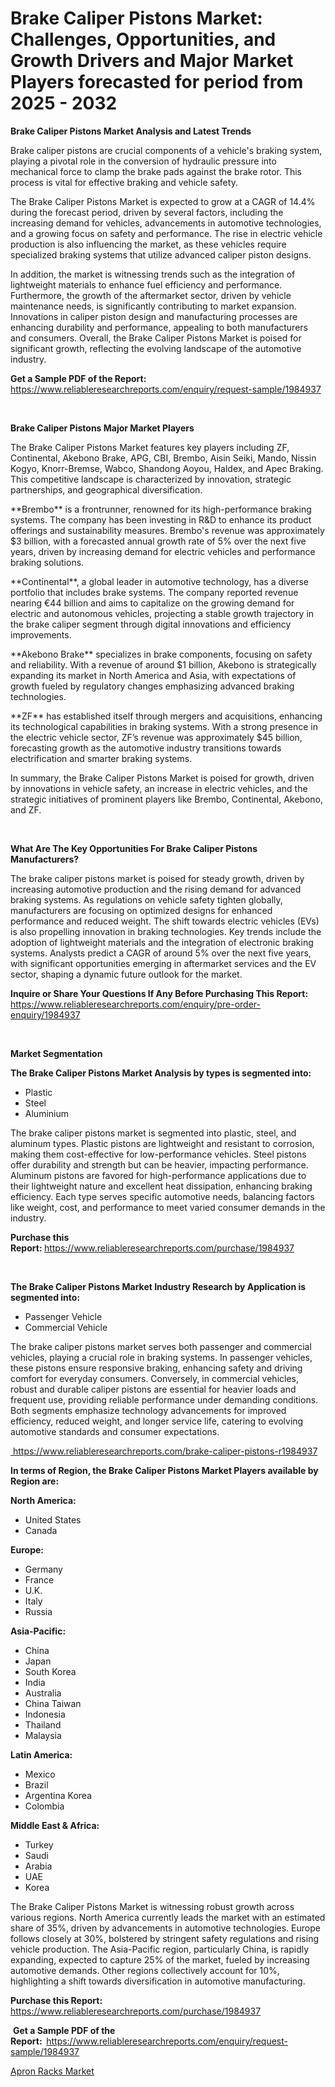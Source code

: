 <p><h1>Brake Caliper Pistons Market: Challenges, Opportunities, and Growth Drivers and Major Market Players forecasted for period from 2025 - 2032</h1></p><p><strong>Brake Caliper Pistons Market Analysis and Latest Trends</strong></p>
<p><p>Brake caliper pistons are crucial components of a vehicle's braking system, playing a pivotal role in the conversion of hydraulic pressure into mechanical force to clamp the brake pads against the brake rotor. This process is vital for effective braking and vehicle safety.</p><p>The Brake Caliper Pistons Market is expected to grow at a CAGR of 14.4% during the forecast period, driven by several factors, including the increasing demand for vehicles, advancements in automotive technologies, and a growing focus on safety and performance. The rise in electric vehicle production is also influencing the market, as these vehicles require specialized braking systems that utilize advanced caliper piston designs. </p><p>In addition, the market is witnessing trends such as the integration of lightweight materials to enhance fuel efficiency and performance. Furthermore, the growth of the aftermarket sector, driven by vehicle maintenance needs, is significantly contributing to market expansion. Innovations in caliper piston design and manufacturing processes are enhancing durability and performance, appealing to both manufacturers and consumers. Overall, the Brake Caliper Pistons Market is poised for significant growth, reflecting the evolving landscape of the automotive industry.</p></p>
<p><strong>Get a Sample PDF of the Report:&nbsp;</strong> <a href="https://www.reliableresearchreports.com/enquiry/request-sample/1984937?utm_campaign=2413&utm_medium=2&utm_source=Github&utm_content=ia&utm_term=19022025&utm_id=brake-caliper-pistons">https://www.reliableresearchreports.com/enquiry/request-sample/1984937</a></p>
<p>&nbsp;</p>
<p><strong>Brake Caliper Pistons Major Market Players</strong></p>
<p><p>The Brake Caliper Pistons Market features key players including ZF, Continental, Akebono Brake, APG, CBI, Brembo, Aisin Seiki, Mando, Nissin Kogyo, Knorr-Bremse, Wabco, Shandong Aoyou, Haldex, and Apec Braking. This competitive landscape is characterized by innovation, strategic partnerships, and geographical diversification.</p><p>**Brembo** is a frontrunner, renowned for its high-performance braking systems. The company has been investing in R&D to enhance its product offerings and sustainability measures. Brembo's revenue was approximately $3 billion, with a forecasted annual growth rate of 5% over the next five years, driven by increasing demand for electric vehicles and performance braking solutions.</p><p>**Continental**, a global leader in automotive technology, has a diverse portfolio that includes brake systems. The company reported revenue nearing €44 billion and aims to capitalize on the growing demand for electric and autonomous vehicles, projecting a stable growth trajectory in the brake caliper segment through digital innovations and efficiency improvements.</p><p>**Akebono Brake** specializes in brake components, focusing on safety and reliability. With a revenue of around $1 billion, Akebono is strategically expanding its market in North America and Asia, with expectations of growth fueled by regulatory changes emphasizing advanced braking technologies.</p><p>**ZF** has established itself through mergers and acquisitions, enhancing its technological capabilities in braking systems. With a strong presence in the electric vehicle sector, ZF’s revenue was approximately $45 billion, forecasting growth as the automotive industry transitions towards electrification and smarter braking systems.</p><p>In summary, the Brake Caliper Pistons Market is poised for growth, driven by innovations in vehicle safety, an increase in electric vehicles, and the strategic initiatives of prominent players like Brembo, Continental, Akebono, and ZF.</p></p>
<p>&nbsp;</p>
<p><strong>What Are The Key Opportunities For Brake Caliper Pistons Manufacturers?</strong></p>
<p><p>The brake caliper pistons market is poised for steady growth, driven by increasing automotive production and the rising demand for advanced braking systems. As regulations on vehicle safety tighten globally, manufacturers are focusing on optimized designs for enhanced performance and reduced weight. The shift towards electric vehicles (EVs) is also propelling innovation in braking technologies. Key trends include the adoption of lightweight materials and the integration of electronic braking systems. Analysts predict a CAGR of around 5% over the next five years, with significant opportunities emerging in aftermarket services and the EV sector, shaping a dynamic future outlook for the market.</p></p>
<p><strong>Inquire or Share Your Questions If Any Before Purchasing This Report:</strong> <a href="https://www.reliableresearchreports.com/enquiry/pre-order-enquiry/1984937?utm_campaign=2413&utm_medium=2&utm_source=Github&utm_content=ia&utm_term=19022025&utm_id=brake-caliper-pistons">https://www.reliableresearchreports.com/enquiry/pre-order-enquiry/1984937</a></p>
<p>&nbsp;</p>
<p><strong>Market Segmentation</strong></p>
<p><strong>The Brake Caliper Pistons Market Analysis by types is segmented into:</strong></p>
<p><ul><li>Plastic</li><li>Steel</li><li>Aluminium</li></ul></p>
<p><p>The brake caliper pistons market is segmented into plastic, steel, and aluminum types. Plastic pistons are lightweight and resistant to corrosion, making them cost-effective for low-performance vehicles. Steel pistons offer durability and strength but can be heavier, impacting performance. Aluminum pistons are favored for high-performance applications due to their lightweight nature and excellent heat dissipation, enhancing braking efficiency. Each type serves specific automotive needs, balancing factors like weight, cost, and performance to meet varied consumer demands in the industry.</p></p>
<p><strong>Purchase this Report:&nbsp;</strong><a href="https://www.reliableresearchreports.com/purchase/1984937?utm_campaign=2413&utm_medium=2&utm_source=Github&utm_content=ia&utm_term=19022025&utm_id=brake-caliper-pistons">https://www.reliableresearchreports.com/purchase/1984937</a></p>
<p>&nbsp;</p>
<p><strong>The Brake Caliper Pistons Market Industry Research by Application is segmented into:</strong></p>
<p><ul><li>Passenger Vehicle</li><li>Commercial Vehicle</li></ul></p>
<p><p>The brake caliper pistons market serves both passenger and commercial vehicles, playing a crucial role in braking systems. In passenger vehicles, these pistons ensure responsive braking, enhancing safety and driving comfort for everyday consumers. Conversely, in commercial vehicles, robust and durable caliper pistons are essential for heavier loads and frequent use, providing reliable performance under demanding conditions. Both segments emphasize technology advancements for improved efficiency, reduced weight, and longer service life, catering to evolving automotive standards and consumer expectations.</p></p>
<p><a href="https://www.reliableresearchreports.com/brake-caliper-pistons-r1984937?utm_campaign=2413&utm_medium=2&utm_source=Github&utm_content=ia&utm_term=19022025&utm_id=brake-caliper-pistons">&nbsp;https://www.reliableresearchreports.com/brake-caliper-pistons-r1984937</a></p>
<p><strong>In terms of Region, the Brake Caliper Pistons Market Players available by Region are:</strong></p>
<p>
    <p> <strong> North America: </strong>
        <ul>
            <li>United States</li>
            <li>Canada</li>
        </ul>
        </p> 
    <p> <strong> Europe: </strong>
        <ul>
            <li>Germany</li>
            <li>France</li>
            <li>U.K.</li>
            <li>Italy</li>
            <li>Russia</li>
        </ul>
        </p> 
    <p> <strong> Asia-Pacific: </strong>
        <ul>
            <li>China</li>
            <li>Japan</li>
            <li>South Korea</li>
            <li>India</li>
            <li>Australia</li>
            <li>China Taiwan</li>
            <li>Indonesia</li>
            <li>Thailand</li>
            <li>Malaysia</li>
        </ul>
        </p> 
    <p> <strong> Latin America: </strong>
        <ul>
            <li>Mexico</li>
            <li>Brazil</li>
            <li>Argentina Korea</li>
            <li>Colombia</li>
        </ul>
        </p> 
    <p> <strong> Middle East & Africa: </strong>
        <ul>
            <li>Turkey</li>
            <li>Saudi</li>
            <li>Arabia</li>
            <li>UAE</li>
            <li>Korea</li>
        </ul>
    </p>
    </p>
<p><p>The Brake Caliper Pistons Market is witnessing robust growth across various regions. North America currently leads the market with an estimated share of 35%, driven by advancements in automotive technologies. Europe follows closely at 30%, bolstered by stringent safety regulations and rising vehicle production. The Asia-Pacific region, particularly China, is rapidly expanding, expected to capture 25% of the market, fueled by increasing automotive demands. Other regions collectively account for 10%, highlighting a shift towards diversification in automotive manufacturing.</p></p>
<p><strong>Purchase this Report: </strong><a href="https://www.reliableresearchreports.com/purchase/1984937?utm_campaign=2413&utm_medium=2&utm_source=Github&utm_content=ia&utm_term=19022025&utm_id=brake-caliper-pistons">https://www.reliableresearchreports.com/purchase/1984937</a></p>
<p>&nbsp;<strong>Get a Sample PDF of the Report:&nbsp;&nbsp;</strong><a href="https://www.reliableresearchreports.com/enquiry/request-sample/1984937?utm_campaign=2413&utm_medium=2&utm_source=Github&utm_content=ia&utm_term=19022025&utm_id=brake-caliper-pistons">https://www.reliableresearchreports.com/enquiry/request-sample/1984937</a></p>
<p><strong></strong></p>
<p><p><a href="https://github.com/hartsockdonnette82/Market-Research-Report-List-1/blob/main/apron-racks-market.md?utm_campaign=2413&utm_medium=2&utm_source=Github&utm_content=ia&utm_term=19022025&utm_id=brake-caliper-pistons">Apron Racks Market</a></p></p>